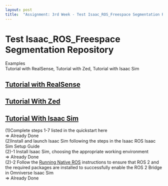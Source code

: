 ```yaml
---
layout: post
title:  "Assignment: 3rd Week - Test Isaac_ROS_Freespace Segmentation Repository"
---
```

# Test Isaac_ROS_Freespace Segmentation Repository
Examples <br/>
Tutorial with RealSense, Tutorial with Zed, Tutorial with Isaac Sim <br/>

## [Tutorial with RealSense](https://nvidia-isaac-ros.github.io/concepts/scene_reconstruction/bi3d_freespace_segmentation/tutorial_realsense.html) 

## [Tutorial With Zed](https://nvidia-isaac-ros.github.io/concepts/scene_reconstruction/bi3d_freespace_segmentation/tutorial_zed.html)

## [Tutorial With Isaac Sim](https://nvidia-isaac-ros.github.io/concepts/scene_reconstruction/bi3d_freespace_segmentation/tutorial_isaac_sim.html)
(1)Complete steps 1-7 listed in the quickstart here <br/>
=> Already Done <br/>
(2)Install and launch Isaac Sim following the steps in the Isaac ROS Isaac Sim Setup Guide <br/>
(2)-1 Install Isaac Sim, choosing the appropriate working environment <br/>
=> Already Done <br/>
(2)-2 Follow the [Running Native ROS](https://docs.omniverse.nvidia.com/isaacsim/latest/installation/install_ros.html) instructions to ensure that ROS 2 and the required packages are installed to successfully enable the ROS 2 Bridge in Omniverse Isaac Sim <br/>
=> Already Done <br/>
